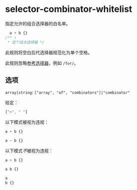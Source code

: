 # selector-combinator-whitelist

指定允许的组合选择器的白名单。

```css
  a + b {}
/** ↑
 * 这个组合选择器 */
```

此规则将空白后代选择器规范化为单个空格。

此规则忽略[参考选择器](https://www.w3.org/TR/selectors4/#idref-combinators)，例如 `/for/`。

## 选项

`array|string`: `["array", "of", "combinators"]|"combinator"`

给定：

```js
[">", " "]
```

以下模式被视为违规：

```css
a + b {}
```

```css
a ~ b {}
```

以下模式*不*被视为违规：

```css
a > b {}
```

```css
a b {}
```

```css
a
b {}
```
